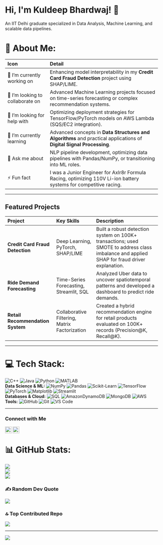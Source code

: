 # Hi, I'm Kuldeep Bhardwaj! 👋

An IIT Delhi graduate specialized in Data Analysis, Machine Learning, and scalable data pipelines.

# 💫 About Me:
| Icon | Detail |
| :--- | :--- |
| 🔭 I’m currently working on | Enhancing model interpretability in my **Credit Card Fraud Detection** project using SHAP/LIME. |
| 👯 I’m looking to collaborate on | Advanced Machine Learning projects focused on time-series forecasting or complex recommendation systems. |
| 🤝 I’m looking for help with | Optimizing deployment strategies for TensorFlow/PyTorch models on AWS Lambda (SQS/EC2 integration). |
| 🌱 I’m currently learning | Advanced concepts in **Data Structures and Algorithms** and practical applications of **Digital Signal Processing**. |
| 💬 Ask me about | NLP pipeline development, optimizing data pipelines with Pandas/NumPy, or transitioning into ML roles. |
| ⚡ Fun fact | I was a Junior Engineer for Axlr8r Formula Racing, optimizing 110V Li-ion battery systems for competitive racing. |

---

## Featured Projects

| Project | Key Skills | Description |
| :--- | :--- | :--- |
| **Credit Card Fraud Detection** | Deep Learning, PyTorch, SHAP/LIME | Built a robust detection system on 100K+ transactions; used SMOTE to address class imbalance and applied SHAP for fraud driver explanation. |
| **Ride Demand Forecasting** | Time-Series Forecasting, Streamlit, SQL | Analyzed Uber data to uncover spatiotemporal patterns and developed a dashboard to predict ride demands. |
| **Retail Recommendation System** | Collaborative Filtering, Matrix Factorization | Created a hybrid recommendation engine for retail products evaluated on 100K+ records (Precision@K, Recall@K). |

---

# 💻 Tech Stack:
![C++](https://img.shields.io/badge/c++-%2300599C.svg?style=for-the-badge&logo=c%2B%2B&logoColor=white) 
![Java](https://img.shields.io/badge/java-%23ED8B00.svg?style=for-the-badge&logo=openjdk&logoColor=white) 
![Python](https://img.shields.io/badge/python-3670A0?style=for-the-badge&logo=python&logoColor=ffdd54) 
![MATLAB](https://img.shields.io/badge/MATLAB-0078D7?style=for-the-badge&logo=matlab&logoColor=white)
<br>
**Data Science & ML:**
![NumPy](https://img.shields.io/badge/numpy-%23013243.svg?style=for-the-badge&logo=numpy&logoColor=white) 
![Pandas](https://img.shields.io/badge/pandas-%23150458.svg?style=for-the-badge&logo=pandas&logoColor=white) 
![Scikit-Learn](https://img.shields.io/badge/scikit--learn-%23F7931E.svg?style=for-the-badge&logo=scikit-learn&logoColor=white)
![TensorFlow](https://img.shields.io/badge/TensorFlow-%23FF6F00.svg?style=for-the-badge&logo=TensorFlow&logoColor=white) 
![PyTorch](https://img.shields.io/badge/PyTorch-%23EE4C2C.svg?style=for-the-badge&logo=PyTorch&logoColor=white) 
![Matplotlib](https://img.shields.io/badge/Matplotlib-%23ffffff.svg?style=for-the-badge&logo=Matplotlib&logoColor=black)
![Streamlit](https://img.shields.io/badge/Streamlit-FF4B4B?style=for-the-badge&logo=Streamlit&logoColor=white)
<br>
**Databases & Cloud:**
![SQL](https://img.shields.io/badge/SQL-336791?style=for-the-badge&logo=postgresql&logoColor=white)
![AmazonDynamoDB](https://img.shields.io/badge/Amazon%20DynamoDB-4053D6?style=for-the-badge&logo=Amazon%20DynamoDB&logoColor=white) 
![MongoDB](https://img.shields.io/badge/MongoDB-%234ea94b.svg?style=for-the-badge&logo=mongodb&logoColor=white) 
![AWS](https://img.shields.io/badge/AWS-%23FF9900.svg?style=for-the-badge&logo=amazon-aws&logoColor=white)
<br>
**Tools:**
![GitHub](https://img.shields.io/badge/github-%23121011.svg?style=for-the-badge&logo=github&logoColor=white) 
![Git](https://img.shields.io/badge/git-%23F05033.svg?style=for-the-badge&logo=git&logoColor=white)
![VS Code](https://img.shields.io/badge/VS%20Code-007ACC?style=for-the-badge&logo=visual%20studio%20code&logoColor=white)

---

### Connect with Me
[<img align="left" alt="Kuldeep Bhardwaj | LinkedIn" width="22px" src="https://cdn.jsdelivr.net/npm/simple-icons@v3/icons/linkedin.svg" />][linkedin]
[<img align="left" alt="Kuldeep Bhardwaj | Gmail" width="22px" src="https://cdn.jsdelivr.net/npm/simple-icons@v3/icons/gmail.svg" />][gmail]
<br>

[linkedin]: https://www.linkedin.com/in/bhardwajk
[gmail]: mailto:kuldeep.j.bhardwaj@gmail.com


# 📊 GitHub Stats:
![](https://github-readme-stats.vercel.app/api?username=KBhardwaj-007&theme=dark&hide_border=false&include_all_commits=false&count_private=true)<br/>
![](https://github-readme-streak-stats.herokuapp.com/?user=KBhardwaj-007&theme=dark&hide_border=false)<br/>
![](https://github-readme-stats.vercel.app/api/top-langs/?username=KBhardwaj-007&theme=dark&hide_border=false&include_all_commits=false&count_private=true&layout=compact)

### ✍️ Random Dev Quote
![](https://quotes-github-readme.vercel.app/api?type=vetical&theme=radical)

### 🔝 Top Contributed Repo
![](https://github-contributor-stats.vercel.app/api?username=KBhardwaj-007&limit=5&theme=dark&combine_all_yearly_contributions=true)

---
[![](https://visitcount.itsvg.in/api?id=KBhardwaj-007&icon=0&color=0)](https://visitcount.itsvg.in)


<!--
# Hi there, I'm Kuldeep Bhardwaj! 👋

### 💫 About Me:
🔭 I’m currently working on building data-driven solutions in Machine Learning and Data Science, with a focus on predictive modeling and recommendation systems.

👯 I’m looking to collaborate on open-source Data Science projects, Machine Learning applications, and NLP initiatives with real-world impact.

🤝 I’m looking for help with scaling ML models for production environments and optimizing data pipelines for efficiency.

🌱 I’m currently learning MLOps practices, advanced cloud architectures (AWS), and exploring new deep learning frameworks.

💬 Ask me about data analysis, machine learning methodologies, natural language processing, Python, and my experience at IIT Delhi.

⚡ Fun fact: I once developed an OOP Pac-Man navigation system to find optimal paths in a maze!


### 💻 Tech Stack:
![C++](https://img.shields.io/badge/c++-%2300599C.svg?style=for-the-badge&logo=c%2B%2B&logoColor=white) 
![Java](https://img.shields.io/badge/java-%23ED8B00.svg?style=for-the-badge&logo=openjdk&logoColor=white) 
![Python](https://img.shields.io/badge/python-3670A0?style=for-the-badge&logo=python&logoColor=ffdd54) 
![AWS](https://img.shields.io/badge/AWS-%23FF9900.svg?style=for-the-badge&logo=amazon-aws&logoColor=white) 
![AmazonDynamoDB](https://img.shields.io/badge/Amazon%20DynamoDB-4053D6?style=for-the-badge&logo=Amazon%20DynamoDB&logoColor=white) 
![MongoDB](https://img.shields.io/badge/MongoDB-%234ea94b.svg?style=for-the-badge&logo=mongodb&logoColor=white) 
![NumPy](https://img.shields.io/badge/numpy-%23013243.svg?style=for-the-badge&logo=numpy&logoColor=white) 
![Pandas](https://img.shields.io/badge/pandas-%23150458.svg?style=for-the-badge&logo=pandas&logoColor=white) 
![Matplotlib](https://img.shields.io/badge/Matplotlib-%23ffffff.svg?style=for-the-badge&logo=Matplotlib&logoColor=black) 
![Seaborn](https://img.shields.io/badge/Seaborn-%23D90076.svg?style=for-the-badge&logo=Seaborn&logoColor=white) 
![Scikit-learn](https://img.shields.io/badge/scikit--learn-%23F7931E.svg?style=for-the-badge&logo=scikit-learn&logoColor=white) 
![TensorFlow](https://img.shields.io/badge/TensorFlow-%23FF6F00.svg?style=for-the-badge&logo=TensorFlow&logoColor=white) 
![PyTorch](https://img.shields.io/badge/PyTorch-%23EE4C2C.svg?style=for-the-badge&logo=pytorch&logoColor=white) 
![Streamlit](https://img.shields.io/badge/Streamlit-%23FF4B4B.svg?style=for-the-badge&logo=Streamlit&logoColor=white) 
![SQL](https://img.shields.io/badge/SQL-4479A1?style=for-the-badge&logo=postgresql&logoColor=white) 
![VS Code](https://img.shields.io/badge/VS%20Code-007ACC?style=for-the-badge&logo=visual-studio-code&logoColor=white)
![GitHub](https://img.shields.io/badge/github-%23121011.svg?style=for-the-badge&logo=github&logoColor=white) 
![Git](https://img.shields.io/badge/git-%23F05033.svg?style=for-the-badge&logo=git&logoColor=white)

### 📊 GitHub Stats:
![](https://github-readme-stats.vercel.app/api?username=KBhardwaj-007&theme=dark&hide_border=false&include_all_commits=false&count_private=true)<br/>
![](https://github-readme-streak-stats.herokuapp.com/?user=KBhardwaj-007&theme=dark&hide_border=false)<br/>
![](https://github-readme-stats.vercel.app/api/top-langs/?username=KBhardwaj-007&theme=dark&hide_border=false&include_all_commits=false&count_private=true&layout=compact)

### ✍️ Random Dev Quote
![](https://quotes-github-readme.vercel.app/api?type=vertical&theme=radical)

### 🔝 Top Contributed Repo
![](https://github-contributor-stats.vercel.app/api?username=KBhardwaj-007&limit=5&theme=dark&combine_all_yearly_contributions=true)

---
[![](https://visitcount.itsvg.in/api?id=KBhardwaj-007&icon=0&color=0)](https://visitcount.itsvg.in)
-->

<!--
# 💫 About Me:
🔭 I’m currently working on<br>👯 I’m looking to collaborate on<br>🤝 I’m looking for help with<br>🌱 I’m currently learning<br>💬 Ask me about<br>⚡ Fun fact


# 💻 Tech Stack:
![C++](https://img.shields.io/badge/c++-%2300599C.svg?style=for-the-badge&logo=c%2B%2B&logoColor=white) ![Java](https://img.shields.io/badge/java-%23ED8B00.svg?style=for-the-badge&logo=openjdk&logoColor=white) ![Python](https://img.shields.io/badge/python-3670A0?style=for-the-badge&logo=python&logoColor=ffdd54) ![AWS](https://img.shields.io/badge/AWS-%23FF9900.svg?style=for-the-badge&logo=amazon-aws&logoColor=white) ![AmazonDynamoDB](https://img.shields.io/badge/Amazon%20DynamoDB-4053D6?style=for-the-badge&logo=Amazon%20DynamoDB&logoColor=white) ![MongoDB](https://img.shields.io/badge/MongoDB-%234ea94b.svg?style=for-the-badge&logo=mongodb&logoColor=white) ![NumPy](https://img.shields.io/badge/numpy-%23013243.svg?style=for-the-badge&logo=numpy&logoColor=white) ![Matplotlib](https://img.shields.io/badge/Matplotlib-%23ffffff.svg?style=for-the-badge&logo=Matplotlib&logoColor=black) ![Pandas](https://img.shields.io/badge/pandas-%23150458.svg?style=for-the-badge&logo=pandas&logoColor=white) ![GitHub](https://img.shields.io/badge/github-%23121011.svg?style=for-the-badge&logo=github&logoColor=white) ![Git](https://img.shields.io/badge/git-%23F05033.svg?style=for-the-badge&logo=git&logoColor=white)
# 📊 GitHub Stats:
![](https://github-readme-stats.vercel.app/api?username=KBhardwaj-007&theme=dark&hide_border=false&include_all_commits=false&count_private=true)<br/>
![](https://github-readme-streak-stats.herokuapp.com/?user=KBhardwaj-007&theme=dark&hide_border=false)<br/>
![](https://github-readme-stats.vercel.app/api/top-langs/?username=KBhardwaj-007&theme=dark&hide_border=false&include_all_commits=false&count_private=true&layout=compact)

### ✍️ Random Dev Quote
![](https://quotes-github-readme.vercel.app/api?type=vetical&theme=radical)

### 🔝 Top Contributed Repo
![](https://github-contributor-stats.vercel.app/api?username=KBhardwaj-007&limit=5&theme=dark&combine_all_yearly_contributions=true)

---
[![](https://visitcount.itsvg.in/api?id=KBhardwaj-007&icon=0&color=0)](https://visitcount.itsvg.in)

-->

<!-- Proudly created with GPRM ( https://gprm.itsvg.in ) -->

<!--
**KBhardwaj-007/KBhardwaj-007** is a ✨ _special_ ✨ repository because its `README.md` (this file) appears on your GitHub profile.

Here are some ideas to get you started:

- 🔭 I’m currently working on ...
- 🌱 I’m currently learning ...
- 👯 I’m looking to collaborate on ...
- 🤔 I’m looking for help with ...
- 💬 Ask me about ...
- 📫 How to reach me: ...
- 😄 Pronouns: ...
- ⚡ Fun fact: ...
-->
